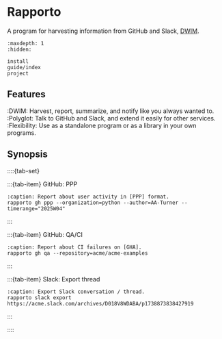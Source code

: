 # Rapporto

A program for harvesting information from GitHub and Slack, [DWIM].

```{toctree}
:maxdepth: 1
:hidden:

install
guide/index
project
```

## Features

:DWIM:
    Harvest, report, summarize, and notify like you always wanted to.
:Polyglot:
    Talk to GitHub and Slack, and extend it easily for other services.
:Flexibility:
    Use as a standalone program or as a library in your own programs.

## Synopsis

::::{tab-set}

:::{tab-item} GitHub: PPP
```{code-block} shell
:caption: Report about user activity in [PPP] format.
rapporto gh ppp --organization=python --author=AA-Turner --timerange="2025W04"
```

:::

:::{tab-item} GitHub: QA/CI
```{code-block} shell
:caption: Report about CI failures on [GHA].
rapporto gh qa --repository=acme/acme-examples
```
:::

:::{tab-item} Slack: Export thread
```{code-block} shell
:caption: Export Slack conversation / thread.
rapporto slack export https://acme.slack.com/archives/D018V8WDABA/p1738873838427919
```
:::

::::



[DWIM]: https://en.wikipedia.org/wiki/DWIM
[GHA]: https://github.com/features/actions
[PPP]: https://weekdone.com/resources/plans-progress-problems
